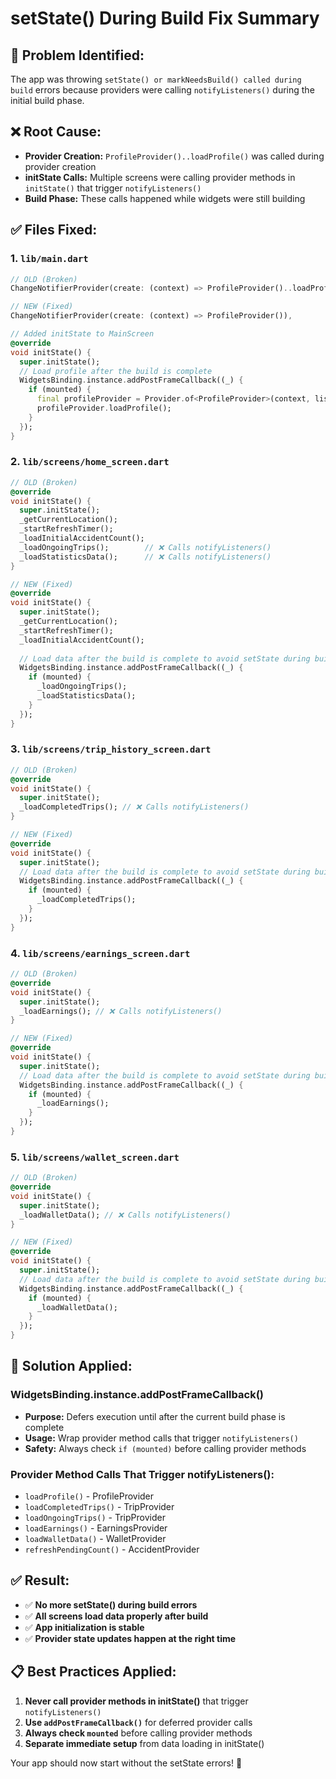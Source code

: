 # setState() During Build Fix Summary

## 🐛 **Problem Identified:**
The app was throwing `setState() or markNeedsBuild() called during build` errors because providers were calling `notifyListeners()` during the initial build phase.

## ❌ **Root Cause:**
- **Provider Creation:** `ProfileProvider()..loadProfile()` was called during provider creation
- **initState Calls:** Multiple screens were calling provider methods in `initState()` that trigger `notifyListeners()`
- **Build Phase:** These calls happened while widgets were still building

## ✅ **Files Fixed:**

### **1. `lib/main.dart`**
```dart
// OLD (Broken)
ChangeNotifierProvider(create: (context) => ProfileProvider()..loadProfile()),

// NEW (Fixed)
ChangeNotifierProvider(create: (context) => ProfileProvider()),

// Added initState to MainScreen
@override
void initState() {
  super.initState();
  // Load profile after the build is complete
  WidgetsBinding.instance.addPostFrameCallback((_) {
    if (mounted) {
      final profileProvider = Provider.of<ProfileProvider>(context, listen: false);
      profileProvider.loadProfile();
    }
  });
}
```

### **2. `lib/screens/home_screen.dart`**
```dart
// OLD (Broken)
@override
void initState() {
  super.initState();
  _getCurrentLocation();
  _startRefreshTimer();
  _loadInitialAccidentCount();
  _loadOngoingTrips();        // ❌ Calls notifyListeners()
  _loadStatisticsData();      // ❌ Calls notifyListeners()
}

// NEW (Fixed)
@override
void initState() {
  super.initState();
  _getCurrentLocation();
  _startRefreshTimer();
  _loadInitialAccidentCount();
  
  // Load data after the build is complete to avoid setState during build
  WidgetsBinding.instance.addPostFrameCallback((_) {
    if (mounted) {
      _loadOngoingTrips();
      _loadStatisticsData();
    }
  });
}
```

### **3. `lib/screens/trip_history_screen.dart`**
```dart
// OLD (Broken)
@override
void initState() {
  super.initState();
  _loadCompletedTrips(); // ❌ Calls notifyListeners()
}

// NEW (Fixed)
@override
void initState() {
  super.initState();
  // Load data after the build is complete to avoid setState during build
  WidgetsBinding.instance.addPostFrameCallback((_) {
    if (mounted) {
      _loadCompletedTrips();
    }
  });
}
```

### **4. `lib/screens/earnings_screen.dart`**
```dart
// OLD (Broken)
@override
void initState() {
  super.initState();
  _loadEarnings(); // ❌ Calls notifyListeners()
}

// NEW (Fixed)
@override
void initState() {
  super.initState();
  // Load data after the build is complete to avoid setState during build
  WidgetsBinding.instance.addPostFrameCallback((_) {
    if (mounted) {
      _loadEarnings();
    }
  });
}
```

### **5. `lib/screens/wallet_screen.dart`**
```dart
// OLD (Broken)
@override
void initState() {
  super.initState();
  _loadWalletData(); // ❌ Calls notifyListeners()
}

// NEW (Fixed)
@override
void initState() {
  super.initState();
  // Load data after the build is complete to avoid setState during build
  WidgetsBinding.instance.addPostFrameCallback((_) {
    if (mounted) {
      _loadWalletData();
    }
  });
}
```

## 🔧 **Solution Applied:**

### **WidgetsBinding.instance.addPostFrameCallback()**
- **Purpose:** Defers execution until after the current build phase is complete
- **Usage:** Wrap provider method calls that trigger `notifyListeners()`
- **Safety:** Always check `if (mounted)` before calling provider methods

### **Provider Method Calls That Trigger notifyListeners():**
- `loadProfile()` - ProfileProvider
- `loadCompletedTrips()` - TripProvider  
- `loadOngoingTrips()` - TripProvider
- `loadEarnings()` - EarningsProvider
- `loadWalletData()` - WalletProvider
- `refreshPendingCount()` - AccidentProvider

## ✅ **Result:**
- ✅ **No more setState() during build errors**
- ✅ **All screens load data properly after build**
- ✅ **App initialization is stable**
- ✅ **Provider state updates happen at the right time**

## 📋 **Best Practices Applied:**

1. **Never call provider methods in initState()** that trigger `notifyListeners()`
2. **Use `addPostFrameCallback()`** for deferred provider calls
3. **Always check `mounted`** before calling provider methods
4. **Separate immediate setup** from data loading in initState()

Your app should now start without the setState errors! 🎉

